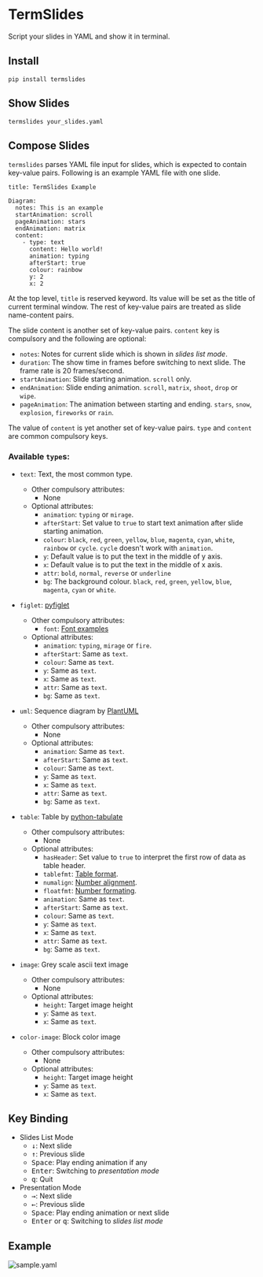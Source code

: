 # TermSlides
Script your slides in YAML and show it in terminal.

## Install
`pip install termslides`

## Show Slides
`termslides your_slides.yaml`

## Compose Slides
`termslides` parses YAML file input for slides, which is expected to contain key-value pairs.
Following is an example YAML file with one slide.

```
title: TermSlides Example

Diagram:
  notes: This is an example
  startAnimation: scroll
  pageAnimation: stars
  endAnimation: matrix
  content:
    - type: text
      content: Hello world!
      animation: typing
      afterStart: true
      colour: rainbow
      y: 2
      x: 2
```

At the top level, `title` is reserved keyword. Its value will be set as the title of current terminal window. The rest of key-value pairs are treated as slide name-content pairs.

The slide content is another set of key-value pairs. `content` key is compulsory and the following are optional:
- `notes`: Notes for current slide which is shown in *slides list mode*.
- `duration`: The show time in frames before switching to next slide. The frame rate is 20 frames/second.
- `startAnimation`: Slide starting animation. `scroll` only.
- `endAnimation`: Slide ending animation. `scroll`, `matrix`, `shoot`, `drop` or `wipe`.
- `pageAnimation`: The animation between starting and ending. `stars`, `snow`, `explosion`, `fireworks` or `rain`.

The value of `content` is yet another set of key-value pairs. `type` and `content` are common compulsory keys.

### Available `type`s:
- `text`: Text, the most common type.
  - Other compulsory attributes:
    - None
  - Optional attributes:
    - `animation`: `typing` or `mirage`.
    - `afterStart`: Set value to `true` to start text animation after slide starting animation.
    - `colour`: `black`, `red`, `green`, `yellow`, `blue`, `magenta`, `cyan`, `white`, `rainbow` or `cycle`. `cycle` doesn't work with `animation`.
    - `y`: Default value is to put the text in the middle of y axis.
    - `x`: Default value is to put the text in the middle of x axis.
    - `attr`: `bold`, `normal`, `reverse` or `underline`
    - `bg`: The background colour. `black`, `red`, `green`, `yellow`, `blue`, `magenta`, `cyan` or `white`.

- `figlet`: [pyfiglet](https://github.com/pwaller/pyfiglet)
  - Other compulsory attributes:
    - `font`: [Font examples](http://www.figlet.org/examples.html)
  - Optional attributes:
    - `animation`: `typing`, `mirage` or `fire`.
    - `afterStart`: Same as `text`.
    - `colour`: Same as `text`.
    - `y`: Same as `text`.
    - `x`: Same as `text`.
    - `attr`: Same as `text`.
    - `bg`: Same as `text`.

- `uml`: Sequence diagram by [PlantUML](https://plantuml.com/sequence-diagram)
  - Other compulsory attributes:
    - None
  - Optional attributes:
    - `animation`: Same as `text`.
    - `afterStart`: Same as `text`.
    - `colour`: Same as `text`.
    - `y`: Same as `text`.
    - `x`: Same as `text`.
    - `attr`: Same as `text`.
    - `bg`: Same as `text`.

- `table`: Table by [python-tabulate](https://github.com/astanin/python-tabulate)
  - Other compulsory attributes:
    - None
  - Optional attributes:
    - `hasHeader`: Set value to `true` to interpret the first row of data as table header.
    - `tablefmt`: [Table format](https://github.com/astanin/python-tabulate#table-format).
    - `numalign`: [Number alignment](https://github.com/astanin/python-tabulate#column-alignment).
    - `floatfmt`: [Number formating](https://github.com/astanin/python-tabulate#number-formatting).
    - `animation`: Same as `text`.
    - `afterStart`: Same as `text`.
    - `colour`: Same as `text`.
    - `y`: Same as `text`.
    - `x`: Same as `text`.
    - `attr`: Same as `text`.
    - `bg`: Same as `text`.

- `image`: Grey scale ascii text image
  - Other compulsory attributes:
    - None
  - Optional attributes:
    - `height`: Target image height
    - `y`: Same as `text`.
    - `x`: Same as `text`.

- `color-image`: Block color image
  - Other compulsory attributes:
    - None
  - Optional attributes:
    - `height`: Target image height
    - `y`: Same as `text`.
    - `x`: Same as `text`.

## Key Binding
- Slides List Mode
  - <kbd>↓</kbd>: Next slide
  - <kbd>↑</kbd>: Previous slide
  - <kbd>Space</kbd>: Play ending animation if any
  - <kbd>Enter</kbd>: Switching to *presentation mode*
  - <kbd>q</kbd>: Quit
- Presentation Mode
  - <kbd>→</kbd>: Next slide
  - <kbd>←</kbd>: Previous slide
  - <kbd>Space</kbd>: Play ending animation or next slide
  - <kbd>Enter</kbd> or <kbd>q</kbd>: Switching to *slides list mode*

## Example

![sample.yaml](docs/termslides_sample.gif)

